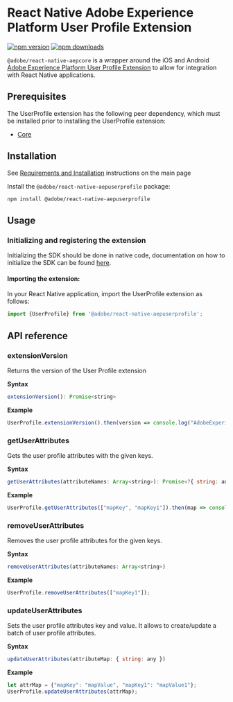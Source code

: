 
# React Native Adobe Experience Platform User Profile Extension

[![npm version](https://badge.fury.io/js/%40adobe%2Freact-native-aepuserprofile.svg)](https://www.npmjs.com/package/@adobe/react-native-aepuserprofile) 
[![npm downloads](https://img.shields.io/npm/dm/@adobe/react-native-aepuserprofile)](https://www.npmjs.com/package/@adobe/react-native-aepuserprofile)

`@adobe/react-native-aepcore` is a wrapper around the iOS and Android [Adobe Experience Platform User Profile Extension](https://aep-sdks.gitbook.io/docs/using-mobile-extensions/profile) to allow for integration with React Native applications.


## Prerequisites

The UserProfile extension has the following peer dependency, which must be installed prior to installing the UserProfile extension:
- [Core](../core/README.md)

## Installation

See [Requirements and Installation](https://github.com/adobe/aepsdk-react-native#requirements) instructions on the main page 

Install the `@adobe/react-native-aepuserprofile` package:

```bash
npm install @adobe/react-native-aepuserprofile
```

## Usage

### Initializing and registering the extension

Initializing the SDK should be done in native code, documentation on how to initialize the SDK can be found [here](https://github.com/adobe/aepsdk-react-native#initializing).

#### Importing the extension:

In your React Native application, import the UserProfile extension as follows:

```javascript
import {UserProfile} from '@adobe/react-native-aepuserprofile';
```

## API reference

### extensionVersion

Returns the version of the User Profile extension

**Syntax**

```javascript
extensionVersion(): Promise<string>
```

**Example**

```javascript
UserProfile.extensionVersion().then(version => console.log("AdobeExperienceSDK: UserProfile version: " + version));
```

### getUserAttributes

Gets the user profile attributes with the given keys.

**Syntax**

```javascript
getUserAttributes(attributeNames: Array<string>): Promise<?{ string: any }> 
```

**Example**

```javascript
UserProfile.getUserAttributes(["mapKey", "mapKey1"]).then(map => console.log("AdobeExperienceSDK: UserProfile getUserAttributes: " + map));
```

### removeUserAttributes

Removes the user profile attributes for the given keys.

**Syntax**

```javascript
removeUserAttributes(attributeNames: Array<string>)
```

**Example**

```javascript
UserProfile.removeUserAttributes(["mapKey1"]);
```

### updateUserAttributes

Sets the user profile attributes key and value.
It allows to create/update a batch of user profile attributes.

**Syntax**

```javascript
updateUserAttributes(attributeMap: { string: any })
```

**Example**

```javascript
let attrMap = {"mapKey": "mapValue", "mapKey1": "mapValue1"};
UserProfile.updateUserAttributes(attrMap);
```
